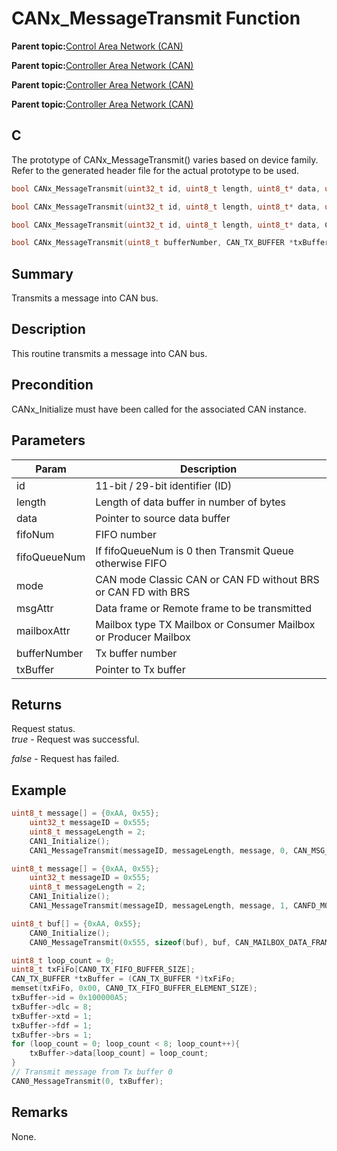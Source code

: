 # CANx\_MessageTransmit Function

**Parent topic:**[Control Area Network \(CAN\)](GUID-B5AC476B-B06A-4C89-AB15-1BB515862877.md)

**Parent topic:**[Controller Area Network \(CAN\)](GUID-87A954BC-99B5-448D-BC6D-4C2250A9B58E.md)

**Parent topic:**[Controller Area Network \(CAN\)](GUID-9E2CB6D3-5052-4DCE-9DD7-68CC12674833.md)

**Parent topic:**[Controller Area Network \(CAN\)](GUID-F5B9ED1E-1BBD-4120-8CF5-C3104BED03CA.md)

## C

The prototype of CANx\_MessageTransmit\(\) varies based on device family. Refer to the generated header file for the actual prototype to be used.

```c
bool CANx_MessageTransmit(uint32_t id, uint8_t length, uint8_t* data, uint8_t fifoNum, CAN_MSG_TX_ATTRIBUTE msgAttr) // x - Instance of the CAN peripheral

bool CANx_MessageTransmit(uint32_t id, uint8_t length, uint8_t* data, uint8_t fifoQueueNum, CANFD_MODE mode, CANFD_MSG_TX_ATTRIBUTE msgAttr) // x - Instance of the CAN peripheral

bool CANx_MessageTransmit(uint32_t id, uint8_t length, uint8_t* data, CAN_MAILBOX_TX_ATTRIBUTE mailboxAttr) // x - Instance of the CAN peripheral

bool CANx_MessageTransmit(uint8_t bufferNumber, CAN_TX_BUFFER *txBuffer) // x - Instance of the CAN peripheral
```

## Summary

Transmits a message into CAN bus.

## Description

This routine transmits a message into CAN bus.

## Precondition

CANx\_Initialize must have been called for the associated CAN instance.

## Parameters

|Param|Description|
|-----|-----------|
|id|11-bit / 29-bit identifier \(ID\)|
|length|Length of data buffer in number of bytes|
|data|Pointer to source data buffer|
|fifoNum|FIFO number|
|fifoQueueNum|If fifoQueueNum is 0 then Transmit Queue otherwise FIFO|
|mode|CAN mode Classic CAN or CAN FD without BRS or CAN FD with BRS|
|msgAttr|Data frame or Remote frame to be transmitted|
|mailboxAttr|Mailbox type TX Mailbox or Consumer Mailbox or Producer Mailbox|
|bufferNumber|Tx buffer number|
|txBuffer|Pointer to Tx buffer|

## Returns

Request status.<br />*true* - Request was successful.

*false* - Request has failed.

## Example

```c
uint8_t message[] = {0xAA, 0x55};
    uint32_t messageID = 0x555;
    uint8_t messageLength = 2;
    CAN1_Initialize();
    CAN1_MessageTransmit(messageID, messageLength, message, 0, CAN_MSG_TX_DATA_FRAME);
```

```c
uint8_t message[] = {0xAA, 0x55};
    uint32_t messageID = 0x555;
    uint8_t messageLength = 2;
    CAN1_Initialize();
    CAN1_MessageTransmit(messageID, messageLength, message, 1, CANFD_MODE_NORMAL, CANFD_MSG_TX_DATA_FRAME);
```

```c
uint8_t buf[] = {0xAA, 0x55};
    CAN0_Initialize();
    CAN0_MessageTransmit(0x555, sizeof(buf), buf, CAN_MAILBOX_DATA_FRAME_TX);
```

```c
uint8_t loop_count = 0;
uint8_t txFiFo[CAN0_TX_FIFO_BUFFER_SIZE];
CAN_TX_BUFFER *txBuffer = (CAN_TX_BUFFER *)txFiFo;
memset(txFiFo, 0x00, CAN0_TX_FIFO_BUFFER_ELEMENT_SIZE);
txBuffer->id = 0x100000A5;
txBuffer->dlc = 8;
txBuffer->xtd = 1;
txBuffer->fdf = 1;
txBuffer->brs = 1;
for (loop_count = 0; loop_count < 8; loop_count++){
    txBuffer->data[loop_count] = loop_count;
}
// Transmit message from Tx buffer 0
CAN0_MessageTransmit(0, txBuffer);
```

## Remarks

None.

